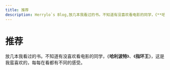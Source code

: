 ```yaml
---
title: 推荐
description: Herrylo`s Blog,放几本我看过的书。不知道有没喜欢看电影的同学，《**哈利波特**》、《**指环王**》，这是我蛮喜欢的，每每在看都有不同的感受。
---
```


# 推荐

放几本我看过的书。不知道有没喜欢看电影的同学，《**哈利波特**》、《**指环王**》，这是我蛮喜欢的，每每在看都有不同的感受。

<!-- 随笔卡片 -->
<articlecard-component type='recommend'></articlecard-component>